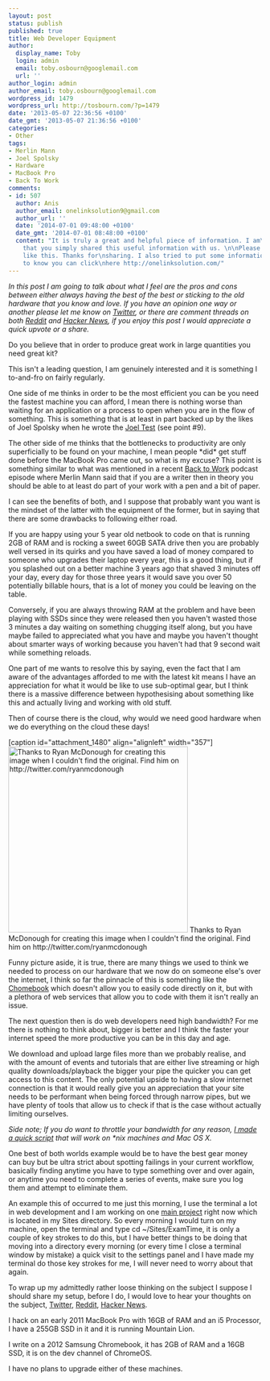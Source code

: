 ```yaml
---
layout: post
status: publish
published: true
title: Web Developer Equipment
author:
  display_name: Toby
  login: admin
  email: toby.osbourn@googlemail.com
  url: ''
author_login: admin
author_email: toby.osbourn@googlemail.com
wordpress_id: 1479
wordpress_url: http://tosbourn.com/?p=1479
date: '2013-05-07 22:36:56 +0100'
date_gmt: '2013-05-07 21:36:56 +0100'
categories:
- Other
tags:
- Merlin Mann
- Joel Spolsky
- Hardware
- MacBook Pro
- Back To Work
comments:
- id: 507
  author: Anis
  author_email: onelinksolution9@gmail.com
  author_url: ''
  date: '2014-07-01 09:48:00 +0100'
  date_gmt: '2014-07-01 08:48:00 +0100'
  content: "It is truly a great and helpful piece of information. I am\nsatisfied
    that you simply shared this useful information with us. \n\nPlease stay us informed
    like this. Thanks for\nsharing. I also tried to put some information on my site,
    to know you can click\nhere http://onelinksolution.com/"
---
```

<p><em>In this post I am going to talk about what I feel are the pros and cons between either always having the best of the best or sticking to the old hardware that you know and love. If you have an opinion one way or another please let me know on <a href="http://www.twitter.com/tosbourn">Twitter</a>, or there are comment threads on both <a href="http://www.reddit.com/r/webdev/comments/1dw0rj/do_web_developers_need_the_best_of_the_best_kit/">Reddit</a> and <a href="https://news.ycombinator.com/item?id=5671000">Hacker News</a>, if you enjoy this post I would appreciate a quick upvote or a share.</em></p>
<p>Do you believe that in order to produce great work in large quantities you need great kit?</p>
<p>This isn't a leading question, I am genuinely interested and it is something I to-and-fro on fairly regularly.</p>
<p>One side of me thinks in order to be the most efficient you can be you need the fastest machine you can afford, I mean there is nothing worse than waiting for an application or a process to open when you are in the flow of something. This is something that is at least in part backed up by the likes of Joel Spolsky when he wrote the <a href="http://www.joelonsoftware.com/articles/fog0000000043.html">Joel Test</a> (see point #9).</p>
<p>The other side of me thinks that the bottlenecks to productivity are only superficially to be found on your machine, I mean people *did* get stuff done before the MacBook Pro came out, so what is my excuse? This point is something similar to what was mentioned in a recent <a href="http://5by5.tv/b2w/117">Back to Work</a> podcast episode where Merlin Mann said that if you are a writer then in theory you should be able to at least do part of your work with a pen and a bit of paper.</p>
<p>I can see the benefits of both, and I suppose that probably want you want is the mindset of the latter with the equipment of the former, but in saying that there are some drawbacks to following either road.</p>
<p>If you are happy using your 5 year old netbook to code on that is running 2GB of RAM and is rocking a sweet 60GB SATA drive then you are probably well versed in its quirks and you have saved a load of money compared to someone who upgrades their laptop every year, this is a good thing, but if you splashed out on a better machine 3 years ago that shaved 3 minutes off your day, every day for those three years it would save you over 50 potentially billable hours, that is a lot of money you could be leaving on the table.</p>
<p>Conversely, if you are always throwing RAM at the problem and have been playing with SSDs since they were released then you haven't wasted those 3 minutes a day waiting on something chugging itself along, but you have maybe failed to appreciated what you have and maybe you haven't thought about smarter ways of working because you haven't had that 9 second wait while something reloads.</p>
<p>One part of me wants to resolve this by saying, even the fact that I am aware of the advantages afforded to me with the latest kit means I have an appreciation for what it would be like to use sub-optimal gear, but I think there is a massive difference between hypothesising about something like this and actually living and working with old stuff.</p>
<p>Then of course there is the cloud, why would we need good hardware when we do everything on the cloud these days!</p>
<p>[caption id="attachment_1480" align="alignleft" width="357"]<a href="http://tosbourn.com/wp-content/uploads/2013/05/pc_and_mac_useless.jpg"><img class="size-full wp-image-1480" src="http://tosbourn.com/wp-content/uploads/2013/05/pc_and_mac_useless.jpg" alt="Thanks to Ryan McDonough for creating this image when I couldn't find the original. Find him on http://twitter.com/ryanmcdonough" width="357" height="369" /></a> Thanks to Ryan McDonough for creating this image when I couldn't find the original. Find him on http://twitter.com/ryanmcdonough</p>
<p>Funny picture aside, it is true, there are many things we used to think we needed to process on our hardware that we now do on someone else's over the internet, I think so far the pinnacle of this is something like the <a title="My immediate impressions of the Samsung Chromebook" href="http://tosbourn.com/2013/03/chromeos/my-immediate-impressions-of-the-samsung-chromebook/">Chomebook</a> which doesn't allow you to easily code directly on it, but with a plethora of web services that allow you to code with them it isn't really an issue.</p>
<p>The next question then is do web developers need high bandwidth? For me there is nothing to think about, bigger is better and I think the faster your internet speed the more productive you can be in this day and age.</p>
<p>We download and upload large files more than we probably realise, and with the amount of events and tutorials that are either live streaming or high quality downloads/playback the bigger your pipe the quicker you can get access to this content. The only potential upside to having a slow internet connection is that it would really give you an appreciation that your site needs to be performant when being forced through narrow pipes, but we have plenty of tools that allow us to check if that is the case without actually limiting ourselves.</p>
<p><em>Side note; If you do want to throttle your bandwidth for any reason, <a href="https://github.com/tosbourn/osx-bandwidth-throttle">I made a quick script</a> that will work on *nix machines and Mac OS X.</em></p>
<p>One best of both worlds example would be to have the best gear money can buy but be ultra strict about spotting failings in your current workflow, basically finding anytime you have to type something over and over again, or anytime you need to complete a series of events, make sure you log them and attempt to eliminate them.</p>
<p>An example this of occurred to me just this morning, I use the terminal a lot in web development and I am working on one <a href="http://www.examtime.com">main project</a> right now which is located in my Sites directory. So every morning I would turn on my machine, open the terminal and type cd ~/Sites/ExamTime, it is only a couple of key strokes to do this, but I have better things to be doing that moving into a directory every morning (or every time I close a terminal window by mistake) a quick visit to the settings panel and I have made my terminal do those key strokes for me, I will never need to worry about that again.</p>
<p>To wrap up my admittedly rather loose thinking on the subject I suppose I should share my setup, before I do, I would love to hear your thoughts on the subject, <a href="https://www.twitter.com/tosbourn">Twitter</a>, <a href="http://www.reddit.com/r/webdev/comments/1dw0rj/do_web_developers_need_the_best_of_the_best_kit/">Reddit</a>, <a href="https://news.ycombinator.com/item?id=5671000">Hacker News</a>.</p>
<p>I hack on an early 2011 MacBook Pro with 16GB of RAM and an i5 Processor, I have a 255GB SSD in it and it is running Mountain Lion.</p>
<p>I write on a 2012 Samsung Chromebook, it has 2GB of RAM and a 16GB SSD, it is on the dev channel of ChromeOS.</p>
<p>I have no plans to upgrade either of these machines.</p>
